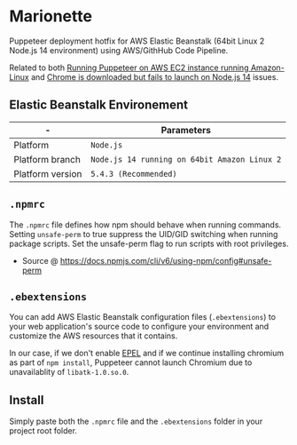# Marionette
Puppeteer deployment hotfix for AWS Elastic Beanstalk (64bit Linux 2 Node.js 14 environment) using AWS/GithHub Code Pipeline.

Related to both [Running Puppeteer on AWS EC2 instance running Amazon-Linux](https://github.com/puppeteer/puppeteer/blob/main/docs/troubleshooting.md#running-puppeteer-on-aws-ec2-instance-running-amazon-linux) and [Chrome is downloaded but fails to launch on Node.js 14](https://github.com/puppeteer/puppeteer/blob/main/docs/troubleshooting.md#chrome-is-downloaded-but-fails-to-launch-on-nodejs-14) issues.

## Elastic Beanstalk Environement
|-|Parameters|
|-|-|
|Platform|`Node.js`|
|Platform branch|`Node.js 14 running on 64bit Amazon Linux 2`|
|Platform version|`5.4.3 (Recommended)`|

## `.npmrc`
The `.npmrc` file defines how npm should behave when running commands. Setting `unsafe-perm` to true suppress the UID/GID switching when running package scripts. Set the unsafe-perm flag to run scripts with root privileges.
- Source @ https://docs.npmjs.com/cli/v6/using-npm/config#unsafe-perm

## `.ebextensions`
You can add AWS Elastic Beanstalk configuration files (`.ebextensions`) to your web application's source code to configure your environment and customize the AWS resources that it contains.

In our case, if we don't enable [EPEL](https://fedoraproject.org/wiki/EPEL#What_is_Extra_Packages_for_Enterprise_Linux_.28or_EPEL.29.3F) and if we continue installing chromium as part of `npm install`, Puppeteer cannot launch Chromium due to unavailablity of `libatk-1.0.so.0`.

## Install
Simply paste both the `.npmrc` file and the `.ebextensions` folder in your project root folder.
